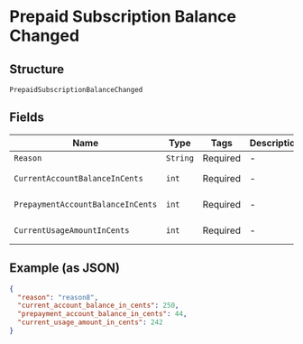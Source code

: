 
# Prepaid Subscription Balance Changed

## Structure

`PrepaidSubscriptionBalanceChanged`

## Fields

| Name | Type | Tags | Description | Getter | Setter |
|  --- | --- | --- | --- | --- | --- |
| `Reason` | `String` | Required | - | String getReason() | setReason(String reason) |
| `CurrentAccountBalanceInCents` | `int` | Required | - | int getCurrentAccountBalanceInCents() | setCurrentAccountBalanceInCents(int currentAccountBalanceInCents) |
| `PrepaymentAccountBalanceInCents` | `int` | Required | - | int getPrepaymentAccountBalanceInCents() | setPrepaymentAccountBalanceInCents(int prepaymentAccountBalanceInCents) |
| `CurrentUsageAmountInCents` | `int` | Required | - | int getCurrentUsageAmountInCents() | setCurrentUsageAmountInCents(int currentUsageAmountInCents) |

## Example (as JSON)

```json
{
  "reason": "reason8",
  "current_account_balance_in_cents": 250,
  "prepayment_account_balance_in_cents": 44,
  "current_usage_amount_in_cents": 242
}
```

